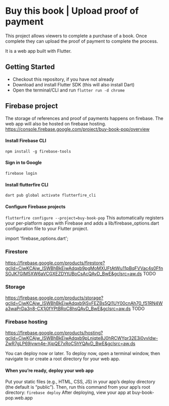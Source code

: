 # Buy this book | Upload proof of payment

This project allows viewers to complete a purchase of a book. 
Once complete they can upload the proof of payment to complete the process.

It is a web app built with Flutter.

## Getting Started

- Checkout this repository, if you have not already
- Download and install Flutter SDK (this will also install Dart)
- Open the terminal/CLI and run `flutter run -d chrome`

## Firebase project
The storage of references and proof of payments happens on firebase. The web app will also be hosted on firebase hosting.
https://console.firebase.google.com/project/buy-book-pop/overview

#### Install Firebase CLI
`npm install -g firebase-tools`
#### Sign in to Google
`firebase login`
#### Install flutterfire CLI
`dart pub global activate flutterfire_cli`
#### Configure Firebase projects
`flutterfire configure --project=buy-book-pop`
This automatically registers your per-platform apps with Firebase and adds a lib/firebase_options.dart configuration file to your Flutter project.

import 'firebase_options.dart';

### Firestore
https://firebase.google.com/products/firestore?gclid=CjwKCAjw_ISWBhBkEiwAdqxb9pgMoMXUFtAtWu11pBqFVVac4s0FfnSOJK7GlM5XW6aVCGXEZDYtUBoCsAcQAvD_BwE&gclsrc=aw.ds
TODO


### Storage
https://firebase.google.com/products/storage?gclid=CjwKCAjw_ISWBhBkEiwAdqxb9jSvFEZBs5Ql1UY00cnAh70_f51RN4Wa3waPrDa3n8-CX1j0fYPtBRoC8hsQAvD_BwE&gclsrc=aw.ds
TODO


### Firebase hosting
https://firebase.google.com/products/hosting?gclid=CjwKCAjw_ISWBhBkEiwAdqxb9pLnjqte8J0hRCWYpr32E3i0vvldw-ZwR7gLP69jvwn4e-XjpQE7xRoC5hYQAvD_BwE&gclsrc=aw.ds

You can deploy now or later. To deploy now, open a terminal window, then navigate to or create a root directory for your web app.

#### When you’re ready, deploy your web app
Put your static files (e.g., HTML, CSS, JS) in your app’s deploy directory (the default is “public”). Then, run this command from your app’s root directory:
`firebase deploy`
After deploying, view your app at buy-book-pop.web.app
